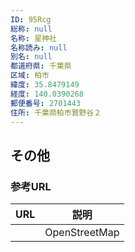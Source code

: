 ```yaml
---
ID: 95Rcg
総称: null
名称: 星神社
名称読み: null
別名: null
都道府県: 千葉県
区域: 柏市
緯度: 35.8479149
経度: 140.0390268
郵便番号: 2701443
住所: 千葉県柏市鷲野谷２
---
```


## その他

### 参考URL

| URL | 説明          |
| --- | ------------- |
|     | OpenStreetMap |
